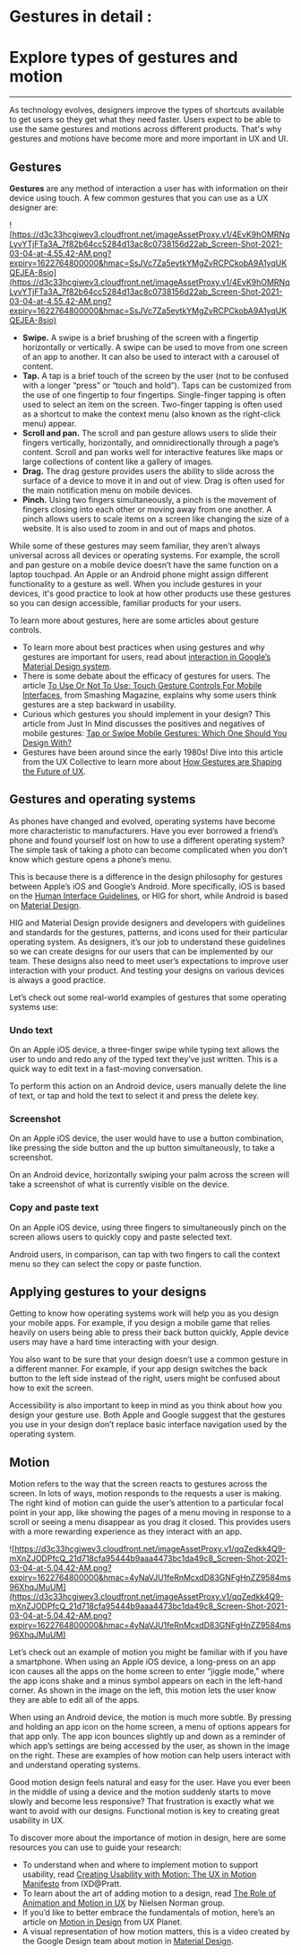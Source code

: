 # Gestures in detail :

# Explore types of gestures and motion

---

As technology evolves, designers improve the types of shortcuts available to get users so they get what they need faster.  Users expect to be able to use the same gestures and motions across different products. That's why gestures and motions have become more and more important in UX and UI.

## Gestures

**Gestures** are any method of interaction a user has with information on their device using touch. A few common gestures that you can use as a UX designer are:

![https://d3c33hcgiwev3.cloudfront.net/imageAssetProxy.v1/4EvK9hOMRNqLyvYTjFTa3A_7f82b64cc5284d13ac8c0738156d22ab_Screen-Shot-2021-03-04-at-4.55.42-AM.png?expiry=1622764800000&hmac=SsJVc7Za5eytkYMgZvRCPCkobA9A1yqUKQEJEA-8sio](https://d3c33hcgiwev3.cloudfront.net/imageAssetProxy.v1/4EvK9hOMRNqLyvYTjFTa3A_7f82b64cc5284d13ac8c0738156d22ab_Screen-Shot-2021-03-04-at-4.55.42-AM.png?expiry=1622764800000&hmac=SsJVc7Za5eytkYMgZvRCPCkobA9A1yqUKQEJEA-8sio)

- **Swipe.** A swipe is a brief brushing of the screen with a fingertip horizontally or vertically. A swipe can be used to move from one screen of an app to another. It can also be used to interact with a carousel of content.
- **Tap.** A tap is a brief touch of the screen by the user (not to be confused with a longer “press” or “touch and hold”). Taps can be customized from the use of one fingertip to four fingertips. Single-finger tapping is often used to select an item on the screen. Two-finger tapping is often used as a shortcut to make the context menu (also known as the right-click menu) appear.
- **Scroll and pan.** The scroll and pan gesture allows users to slide their fingers vertically, horizontally, and omnidirectionally through a page’s content. Scroll and pan works well for interactive features like maps or large collections of content like a gallery of images.
- **Drag.** The drag gesture provides users the ability to slide across the surface of a device to move it in and out of view. Drag is often used for the main notification menu on mobile devices.
- **Pinch.** Using two fingers simultaneously, a pinch is the movement of fingers closing into each other or moving away from one another. A pinch allows users to scale items on a screen like changing the size of a website. It is also used to zoom in and out of maps and photos.

While some of these gestures may seem familiar, they aren't always universal across all devices or operating systems. For example, the scroll and pan gesture on a mobile device doesn’t have the same function on a laptop touchpad. An Apple or an Android phone might assign different functionality to a gesture as well. When you include gestures in your devices, it's good practice to look at how other products use these gestures so you can design accessible, familiar products for your users.

To learn more about gestures, here are some articles about gesture controls.

- To learn more about best practices when using gestures and why gestures are important for users, read about [interaction in Google’s Material Design system](https://material.io/design/interaction/gestures.html#principles).
- There is some debate about the efficacy of gestures for users. The article [To Use Or Not To Use: Touch Gesture Controls For Mobile Interfaces](https://www.smashingmagazine.com/2017/02/touch-gesture-controls-mobile-interfaces/), from Smashing Magazine, explains why some users think gestures are a step backward in usability.
- Curious which gestures you should implement in your design? This article from Just In Mind discusses the positives and negatives of mobile gestures: [Tap or Swipe Mobile Gestures: Which One Should You Design With?](https://www.justinmind.com/blog/tap-or-swipe-mobile-gestures-which-one-should-you-design-with/)
- Gestures have been around since the early 1980s! Dive into this article from the UX Collective to learn more about [How Gestures are Shaping the Future of UX](https://uxdesign.cc/how-gestures-are-shaping-the-future-of-ux-ce2c9e6d7a9f).

## Gestures and operating systems

As phones have changed and evolved, operating systems have become more characteristic to manufacturers. Have you ever borrowed a friend’s phone and found yourself lost on how to use a different operating system? The simple task of taking a photo can become complicated when you don’t know which gesture opens a phone’s menu.

This is because there is a difference in the design philosophy for gestures between Apple’s iOS and Google’s Android. More specifically, iOS is based on the [Human Interface Guidelines](https://developer.apple.com/design/human-interface-guidelines/), or HIG for short, while Android is based on [Material Design](https://material.io/).

HIG and Material Design provide designers and developers with guidelines and standards for the gestures, patterns, and icons used for their particular operating system. As designers, it’s our job to understand these guidelines so we can create designs for our users that can be implemented by our team. These designs also need to meet user’s expectations to improve user interaction with your product. And testing your designs on various devices is always a good practice.

Let’s check out some real-world examples of gestures that some operating systems use:

### **Undo text**

On an Apple iOS device, a three-finger swipe while typing text allows the user to undo and redo any of the typed text they’ve just written. This is a quick way to edit text in a fast-moving conversation.

To perform this action on an Android device, users manually delete the line of text, or tap and hold the text to select it and press the delete key.

### **Screenshot**

On an Apple iOS device, the user would have to use a button combination, like pressing the side button and the up button simultaneously, to take a screenshot.

On an Android device, horizontally swiping your palm across the screen will take a screenshot of what is currently visible on the device.

### **Copy and paste text**

On an Apple iOS device, using three fingers to simultaneously pinch on the screen allows users to quickly copy and paste selected text.

Android users, in comparison, can tap with two fingers to call the context menu so they can select the copy or paste function.

## Applying gestures to your designs

Getting to know how operating systems work will help you as you design your mobile apps. For example, if you design a mobile game that relies heavily on users being able to press their back button quickly, Apple device users may have a hard time interacting with your design.

You also want to be sure that your design doesn’t use a common gesture in a different manner. For example, if your app design switches the back button to the left side instead of the right, users might be confused about how to exit the screen.

Accessibility is also important to keep in mind as you think about how you design your gesture use. Both Apple and Google suggest that the gestures you use in your design don’t replace basic interface navigation used by the operating system.

## Motion

Motion refers to the way that the screen reacts to gestures across the screen. In lots of ways, motion responds to the requests a user is making. The right kind of motion can guide the user’s attention to a particular focal point in your app, like showing the pages of a menu moving in response to a scroll or seeing a menu disappear as you drag it closed. This provides users with a more rewarding experience as they interact with an app.

![https://d3c33hcgiwev3.cloudfront.net/imageAssetProxy.v1/qqZedkk4Q9-mXnZJODPfcQ_21d718cfa95444b9aaa4473bc1da49c8_Screen-Shot-2021-03-04-at-5.04.42-AM.png?expiry=1622764800000&hmac=4yNaVJU1feRnMcxdD83GNFgHnZZ9584ms96XhqJMuUM](https://d3c33hcgiwev3.cloudfront.net/imageAssetProxy.v1/qqZedkk4Q9-mXnZJODPfcQ_21d718cfa95444b9aaa4473bc1da49c8_Screen-Shot-2021-03-04-at-5.04.42-AM.png?expiry=1622764800000&hmac=4yNaVJU1feRnMcxdD83GNFgHnZZ9584ms96XhqJMuUM)

Let’s check out an example of motion you might be familiar with if you have a smartphone. When using an Apple iOS device, a long-press on an app icon causes all the apps on the home screen to enter “jiggle mode,” where the app icons shake and a minus symbol appears on each in the left-hand corner. As shown in the image on the left, this motion lets the user know they are able to edit all of the apps.

When using an Android device, the motion is much more subtle. By pressing and holding an app icon on the home screen, a menu of options appears for that app only. The app icon bounces slightly up and down as a reminder of which app’s settings are being accessed by the user, as shown in the image on the right. These are examples of how motion can help users interact with and understand operating systems.

Good motion design feels natural and easy for the user. Have you ever been in the middle of using a device and the motion suddenly starts to move slowly and become less responsive? That frustration is exactly what we want to avoid with our designs. Functional motion is key to creating great usability in UX.

To discover more about the importance of motion in design, here are some resources you can use to guide your research:

- To understand when and where to implement motion to support usability, read [Creating Usability with Motion: The UX in Motion Manifesto](http://ixd.prattsi.org/2017/04/creating-usability-with-motion-the-ux-in-motion-manifest/) from IXD@Pratt.
- To learn about the art of adding motion to a design, read [The Role of Animation and Motion in UX](https://www.nngroup.com/articles/animation-purpose-ux/#:~:text=Summary%3A%20Animation%20in%20UX%20must,metaphors%2C%20and%20to%20enhance%20signifiers.&text=Share%20this%20article%3A&text=Motion%20is%20most%20often%20appropriate,induce%20delight%20or%20entertain%20users) by Nielsen Norman group.
- If you’d like to better embrace the fundamentals of motion, here’s an article on [Motion in Design](https://uxplanet.org/motion-in-ux-design-90f6da5c32fe) from UX Planet.
- A visual representation of how motion matters, this is a video created by the Google Design team about motion in [Material Design](https://www.youtube.com/watch?v=cQzien5H2Do).